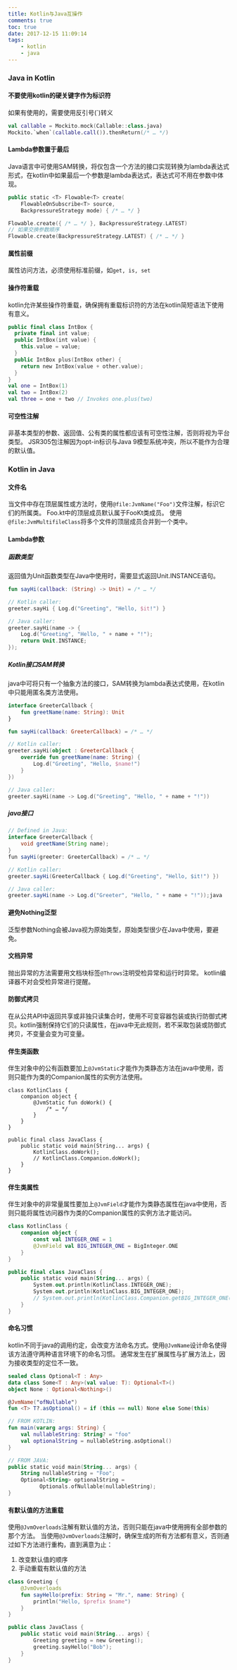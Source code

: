 ```yaml
---
title: Kotlin与Java互操作
comments: true
toc: true
date: 2017-12-15 11:09:14
tags:
	- kotlin
	- java
---
```


### Java in Kotlin

#### 不要使用kotlin的硬关键字作为标识符
如果有使用的，需要使用反引号(`)转义
``` kotlin
val callable = Mockito.mock(Callable::class.java)
Mockito.`when`(callable.call()).thenReturn(/* … */)
```

#### Lambda参数置于最后
Java语言中可使用SAM转换，将仅包含一个方法的接口实现转换为lambda表达式形式，在kotlin中如果最后一个参数是lambda表达式，表达式可不用在参数中体现。
``` kotlin
public static <T> Flowable<T> create(
    FlowableOnSubscribe<T> source,
    BackpressureStrategy mode) { /* … */ }

Flowable.create({ /* … */ }, BackpressureStrategy.LATEST)
// 如果交换参数顺序
Flowable.create(BackpressureStrategy.LATEST) { /* … */ }
```

<!-- more -->
#### 属性前缀
属性访问方法，必须使用标准前缀，如```get, is, set```

#### 操作符重载
kotlin允许某些操作符重载，确保拥有重载标识符的方法在kotlin简短语法下使用有意义。
``` kotlin
public final class IntBox {
  private final int value;
  public IntBox(int value) {
    this.value = value;
  }
  public IntBox plus(IntBox other) {
    return new IntBox(value + other.value);
  }
}
val one = IntBox(1)
val two = IntBox(2)
val three = one + two // Invokes one.plus(two)
```

#### 可空性注解
非基本类型的参数、返回值、公有类的属性都应该有可空性注解，否则将视为平台类型。
JSR305包注解因为opt-in标识与Java 9模型系统冲突，所以不能作为合理的默认值。

### Kotlin in Java
#### 文件名
当文件中存在顶层属性或方法时，使用```@file:JvmName("Foo")```文件注解，标识它们的所属类。
Foo.kt中的顶层成员默认属于FooKt类成员。
使用```@file:JvmMultifileClass```将多个文件的顶层成员合并到一个类中。

#### Lambda参数
##### 函数类型
返回值为Unit函数类型在Java中使用时，需要显式返回Unit.INSTANCE语句。
``` kotlin
fun sayHi(callback: (String) -> Unit) = /* … */

// Kotlin caller:
greeter.sayHi { Log.d("Greeting", "Hello, $it!") }

// Java caller:
greeter.sayHi(name -> {
    Log.d("Greeting", "Hello, " + name + "!");
    return Unit.INSTANCE;
});
```

##### Kotlin接口SAM转换
java中可将只有一个抽象方法的接口，SAM转换为lambda表达式使用，在kotlin中只能用匿名类方法使用。
``` kotlin
interface GreeterCallback {
    fun greetName(name: String): Unit
}

fun sayHi(callback: GreeterCallback) = /* … */

// Kotlin caller:
greeter.sayHi(object : GreeterCallback {
    override fun greetName(name: String) {
        Log.d("Greeting", "Hello, $name!")
    }
})

// Java caller:
greeter.sayHi(name -> Log.d("Greeting", "Hello, " + name + "!"))
```

##### java接口
``` java
// Defined in Java:
interface GreeterCallback {
    void greetName(String name);
}
fun sayHi(greeter: GreeterCallback) = /* … */

// Kotlin caller:
greeter.sayHi(GreeterCallback { Log.d("Greeting", "Hello, $it!") })

// Java caller:
greeter.sayHi(name -> Log.d("Greeter", "Hello, " + name + "!"));java
```

#### 避免Nothing泛型
泛型参数Nothing会被Java视为原始类型，原始类型很少在Java中使用，要避免。

#### 文档异常
抛出异常的方法需要用文档块标签```@Throws```注明受检异常和运行时异常。
kotlin编译器不对会受检异常进行提醒。

#### 防御式拷贝
在从公共API中返回共享或非独只读集合时，使用不可变容器包装或执行防御式拷贝。kotlin强制保持它们的只读属性，在java中无此规则，若不采取包装或防御式拷贝，不变量会变为可变量。

#### 伴生类函数
伴生对象中的公有函数要加上```@JvmStatic```才能作为类静态方法在java中使用，否则只能作为类的Companion属性的实例方法使用。
```
class KotlinClass {
    companion object {
        @JvmStatic fun doWork() {
            /* … */
        }
    }
}

public final class JavaClass {
    public static void main(String... args) {
    	KotlinClass.doWork();
        // KotlinClass.Companion.doWork();
    }
}

```

#### 伴生类属性
伴生对象中的非常量属性要加上```@JvmField```才能作为类静态属性在java中使用，否则只能将属性访问器作为类的Companion属性的实例方法才能访问。
``` kotlin
class KotlinClass {
    companion object {
        const val INTEGER_ONE = 1
        @JvmField val BIG_INTEGER_ONE = BigInteger.ONE
    }
}

public final class JavaClass {
    public static void main(String... args) {
        System.out.println(KotlinClass.INTEGER_ONE);
        System.out.println(KotlinClass.BIG_INTEGER_ONE);
        // System.out.println(KotlinClass.Companion.getBIG_INTEGER_ONE());
    }
}
```

#### 命名习惯
kotlin不同于java的调用约定，会改变方法命名方式。使用```@JvmName```设计命名使得该方法遵守两种语言环境下的命名习惯。
通常发生在扩展属性与扩展方法上，因为接收类型的定位不一致。
``` kotlin
sealed class Optional<T : Any>
data class Some<T : Any>(val value: T): Optional<T>()
object None : Optional<Nothing>()

@JvmName("ofNullable")
fun <T> T?.asOptional() = if (this == null) None else Some(this)

// FROM KOTLIN:
fun main(vararg args: String) {
    val nullableString: String? = "foo"
    val optionalString = nullableString.asOptional()
}

// FROM JAVA:
public static void main(String... args) {
    String nullableString = "Foo";
    Optional<String> optionalString =
          Optionals.ofNullable(nullableString);
}
```

#### 有默认值的方法重载
使用```@JvmOverloads```注解有默认值的方法，否则只能在java中使用拥有全部参数的那个方法。
当使用```@JvmOverloads```注解时，确保生成的所有方法都有意义，否则通过如下方法进行重构，直到满意为止：
1.	改变默认值的顺序
2.	手动重载有默认值的方法
``` kotlin
class Greeting {
    @JvmOverloads
    fun sayHello(prefix: String = "Mr.", name: String) {
        println("Hello, $prefix $name")
    }
}

public class JavaClass {
    public static void main(String... args) {
        Greeting greeting = new Greeting();
        greeting.sayHello("Bob");
    }
}
```